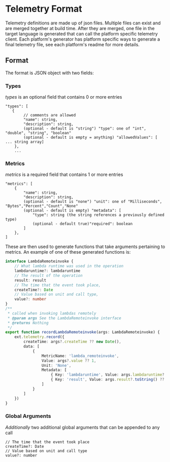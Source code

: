# Telemetry Format

Telemetry definitions are made up of json files. Multiple files can exist and are merged together at build time. After they are merged, one file in the target language is generated that can call the platform specific telemetry client. Each platform's generator has platform specific ways to generate a final telemetry file, see each platform's readme for more details.

## Format

The format is JSON object with two fields:

### Types

_types_ is an optional field that contains 0 or more entries

```
"types": [
   {
        // comments are allowed
        "name": string,
        "description": string,
        (optional - default is "string") "type": one of "int", "double", "string", "boolean"
        (optional - default is empty = anything) "allowedValues": [ ... string array]
    },
    ...
```

### Metrics

*metrics* is a required field that contains 1 or more entries

```
"metrics": [
    {
        "name": string,
        "description": string,
        (optional - default is "none") "unit": one of "Milliseconds", "Bytes","Percent","Count","None"
        (optional - default is empty) "metadata": [
            "type": string (the string references a previously defined type)
            (optional - default true)"required": boolean
        ]
    },
]
```

These are then used to generate functions that take arguments pertaining to metrics. An example of one of these generated functions is:

```typescript
interface LambdaRemoteinvoke {
    // What lambda runtime was used in the operation
    lambdaruntime?: lambdaruntime
    // The result of the operation
    result: result
    // The time that the event took place,
    createTime?: Date
    // Value based on unit and call type,
    value?: number
}
/**
 * called when invoking lambdas remotely
 * @param args See the LambdaRemoteinvoke interface
 * @returns Nothing
 */
export function recordLambdaRemoteinvoke(args: LambdaRemoteinvoke) {
    ext.telemetry.record({
        createTime: args?.createTime ?? new Date(),
        data: [
            {
                MetricName: 'lambda_remoteinvoke',
                Value: args?.value ?? 1,
                Unit: 'None',
                Metadata: [
                    { Key: 'lambdaruntime', Value: args.lambdaruntime?.toString() ?? '' },
                    { Key: 'result', Value: args.result?.toString() ?? '' }
                ]
            }
        ]
    })
}
```

### Global Arguments

_Additionally_ two additional global arguments that can be appended to any call

```
// The time that the event took place
createTime?: Date
// Value based on unit and call type
value?: number
```
